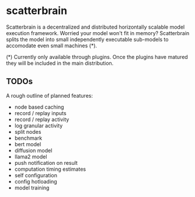 # scatterbrain

Scatterbrain is a decentralized and distributed horizontally scalable model
execution framework. Worried your model won't fit in memory? Scatterbrain
splits the model into small independently executable sub-models to accomodate
even small machines (*).

(*) Currently only available through plugins. Once the plugins have matured
they will be included in the main distribution.

## TODOs

A rough outline of planned features:

- node based caching
- record / replay inputs
- record / replay activity
- log granular activity
- split nodes
- benchmark
- bert model
- diffusion model
- llama2 model
- push notification on result
- computation timing estimates
- self configuration
- config hotloading
- model training
